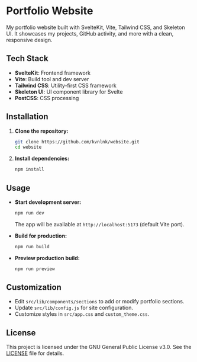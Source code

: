 # Portfolio Website

My portfolio website built with SvelteKit, Vite, Tailwind CSS, and Skeleton UI. It showcases my projects, GitHub activity, and more with a clean, responsive design.

## Tech Stack

- **SvelteKit**: Frontend framework
- **Vite**: Build tool and dev server
- **Tailwind CSS**: Utility-first CSS framework
- **Skeleton UI**: UI component library for Svelte
- **PostCSS**: CSS processing

## Installation

1. **Clone the repository:**
   ```sh
   git clone https://github.com/kvnlnk/website.git
   cd website
   ```
2. **Install dependencies:**
   ```sh
   npm install
   ```

## Usage

- **Start development server:**

  ```sh
  npm run dev
  ```

  The app will be available at `http://localhost:5173` (default Vite port).

- **Build for production:**

  ```sh
  npm run build
  ```

- **Preview production build:**
  ```sh
  npm run preview
  ```

## Customization

- Edit `src/lib/components/sections` to add or modify portfolio sections.
- Update `src/lib/config.js` for site configuration.
- Customize styles in `src/app.css` and `custom_theme.css`.

## License

This project is licensed under the GNU General Public License v3.0. See the [LICENSE](LICENSE) file for details.
